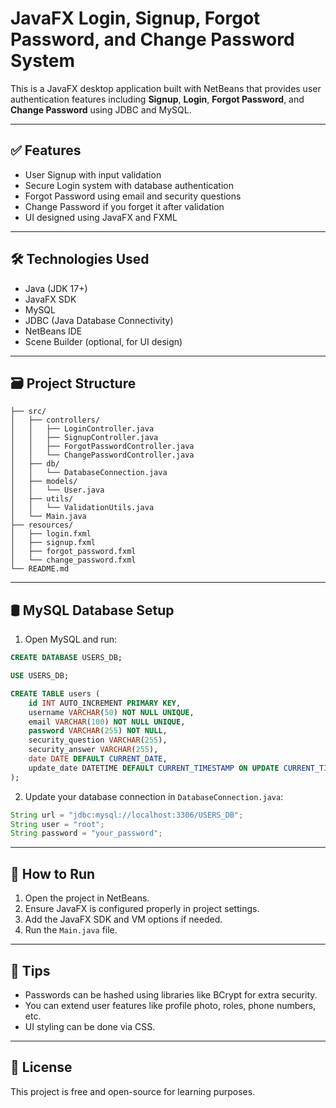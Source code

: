 # JavaFX Login, Signup, Forgot Password, and Change Password System

This is a JavaFX desktop application built with NetBeans that provides user authentication features including **Signup**, **Login**, **Forgot Password**, and **Change Password** using JDBC and MySQL.

---

## ✅ Features

- User Signup with input validation
- Secure Login system with database authentication
- Forgot Password using email and security questions
- Change Password if you forget it after validation
- UI designed using JavaFX and FXML

---

## 🛠️ Technologies Used

- Java (JDK 17+)
- JavaFX SDK
- MySQL
- JDBC (Java Database Connectivity)
- NetBeans IDE
- Scene Builder (optional, for UI design)

---

## 🗃️ Project Structure

```
├── src/
│   ├── controllers/
│   │   ├── LoginController.java
│   │   ├── SignupController.java
│   │   ├── ForgotPasswordController.java
│   │   └── ChangePasswordController.java
│   ├── db/
│   │   └── DatabaseConnection.java
│   ├── models/
│   │   └── User.java
│   ├── utils/
│   │   └── ValidationUtils.java
│   └── Main.java
├── resources/
│   ├── login.fxml
│   ├── signup.fxml
│   ├── forgot_password.fxml
│   └── change_password.fxml
└── README.md
```

---

## 🛢️ MySQL Database Setup

1. Open MySQL and run:

```sql
CREATE DATABASE USERS_DB;

USE USERS_DB;

CREATE TABLE users (
    id INT AUTO_INCREMENT PRIMARY KEY,
    username VARCHAR(50) NOT NULL UNIQUE,
    email VARCHAR(100) NOT NULL UNIQUE,
    password VARCHAR(255) NOT NULL,
    security_question VARCHAR(255),
    security_answer VARCHAR(255),
    date DATE DEFAULT CURRENT_DATE,
    update_date DATETIME DEFAULT CURRENT_TIMESTAMP ON UPDATE CURRENT_TIMESTAMP
);

```

2. Update your database connection in `DatabaseConnection.java`:

```java
String url = "jdbc:mysql://localhost:3306/USERS_DB";
String user = "root";
String password = "your_password";
```

---

## 🚀 How to Run

1. Open the project in NetBeans.
2. Ensure JavaFX is configured properly in project settings.
3. Add the JavaFX SDK and VM options if needed.
4. Run the `Main.java` file.

---

## 🧠 Tips

- Passwords can be hashed using libraries like BCrypt for extra security.
- You can extend user features like profile photo, roles, phone numbers, etc.
- UI styling can be done via CSS.

---

## 📄 License

This project is free and open-source for learning purposes.
